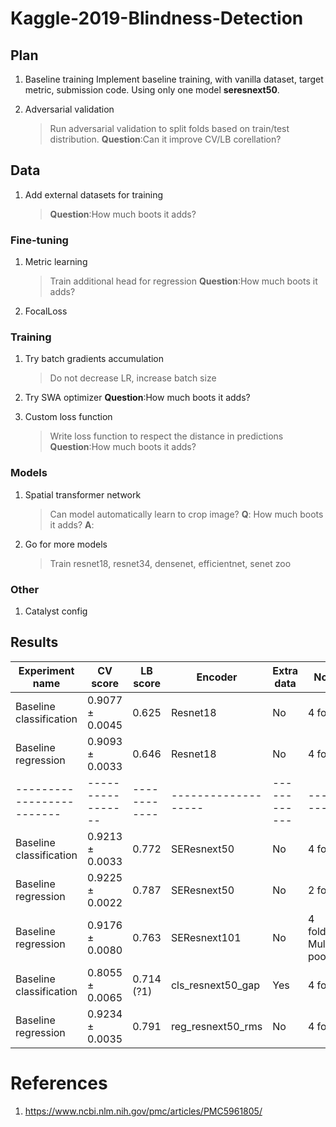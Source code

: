# Kaggle-2019-Blindness-Detection

## Plan

1. Baseline training
Implement baseline training, with vanilla dataset, target metric, submission code.
Using only one model **seresnext50**.

1. Adversarial validation
    > Run adversarial validation to split folds based on train/test distribution. 
    **Question**:Can it improve CV/LB corellation? 

## Data

1. Add external datasets for training
    > **Question**:How much boots it adds? 


### Fine-tuning
1. Metric learning
    > Train additional head for regression
    **Question**:How much boots it adds? 

1. FocalLoss

### Training
1. Try batch gradients accumulation
    > Do not decrease LR, increase batch size

1. Try SWA optimizer
    **Question**:How much boots it adds? 

1. Custom loss function
    > Write loss function to respect the distance in predictions
      **Question**:How much boots it adds? 

### Models

1. Spatial transformer network
    > Can model automatically learn to crop image?
    **Q**: How much boots it adds? 
    **A**: 

1. Go for more models
    > Train resnet18, resnet34, densenet, efficientnet, senet zoo

### Other

1. Catalyst config

## Results

| Experiment name         | CV score        | LB score   | Encoder           | Extra data | Note    |
|-------------------------|-----------------|------------|-------------------|------------|---------|
| Baseline classification | 0.9077 ± 0.0045 | 0.625      | Resnet18          | No         | 4 folds |
| Baseline regression     | 0.9093 ± 0.0033 | 0.646      | Resnet18          | No         | 4 folds |
|-------------------------|-----------------|------------|-------------------|------------|---------|
| Baseline classification | 0.9213 ± 0.0033 | 0.772      | SEResnext50       | No         | 4 folds |
| Baseline regression     | 0.9225 ± 0.0022 | 0.787      | SEResnext50       | No         | 2 folds |
| Baseline regression     | 0.9176 ± 0.0080 | 0.763      | SEResnext101      | No         | 4 folds, Multi-pooling |
| Baseline classification | 0.8055 ± 0.0065 | 0.714 (?1) | cls_resnext50_gap | Yes        | 4 folds |
| Baseline regression     | 0.9234 ± 0.0035 | 0.791      | reg_resnext50_rms | No         | 4 folds |

# References

1. https://www.ncbi.nlm.nih.gov/pmc/articles/PMC5961805/